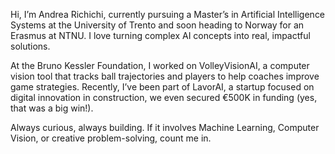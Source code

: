 Hi, I’m Andrea Richichi, currently pursuing a Master’s in Artificial Intelligence Systems at the University of Trento and soon heading to Norway for an Erasmus at NTNU. I love turning complex AI concepts into real, impactful solutions.

At the Bruno Kessler Foundation, I worked on VolleyVisionAI, a computer vision tool that tracks ball trajectories and players to help coaches improve game strategies. Recently, I’ve been part of LavorAI, a startup focused on digital innovation in construction, we even secured €500K in funding (yes, that was a big win!).

Always curious, always building. If it involves Machine Learning, Computer Vision, or creative problem-solving, count me in.



